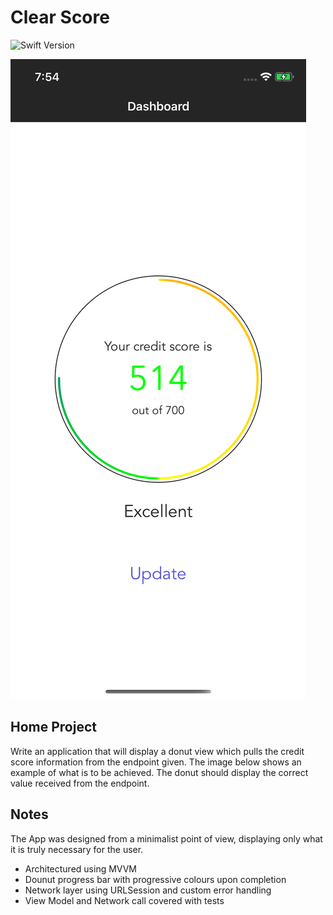 # Clear Score

![Swift Version](https://img.shields.io/badge/swift-5.1-orange.svg)

![Snapshot](https://github.com/cocoataster/Images/blob/master/ClearScore.png)

## Home Project

Write an application that will display a donut view which pulls the credit score information from the endpoint given. The image below shows an example of what is to be achieved. The donut should display the correct value received from the endpoint.

## Notes

The App was designed from a minimalist point of view, displaying only what it is truly necessary for the user.

- Architectured using MVVM
- Dounut progress bar with progressive colours upon completion
- Network layer using URLSession and custom error handling
- View Model and Network call covered with tests